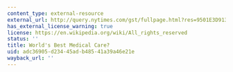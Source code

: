 ```yaml
---
content_type: external-resource
external_url: http://query.nytimes.com/gst/fullpage.html?res=9501E3D91330F931A2575BC0A9619C8B63&scp=1&sq=%22World%27s+Best+Medical+Care%22&st=nyt
has_external_license_warning: true
license: https://en.wikipedia.org/wiki/All_rights_reserved
status: ''
title: World's Best Medical Care?
uid: adc36905-d234-45ad-b485-41a39a46e21e
wayback_url: ''
---
```

